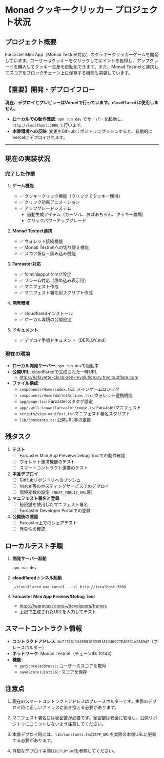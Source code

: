 # Monad クッキークリッカー プロジェクト状況

## プロジェクト概要

Farcaster Mini App（Monad Testnet対応）のクッキークリッカーゲームを開発しています。ユーザーはクッキーをクリックしてポイントを獲得し、アップグレードを購入してクッキー生産を自動化できます。また、Monad Testnetと連携してスコアをブロックチェーン上に保存する機能も実装しています。

## **【重要】開発・デプロイフロー**

**現在、デプロイとプレビューはVercelで行っています。`cloudflared` は使用しません。**

-   **ローカルでの動作確認**: `npm run dev` でサーバーを起動し、`http://localhost:3000` で行います。
-   **本番環境への反映**: 変更をGitHubリポジトリにプッシュすると、自動的にVercelにデプロイされます。

---

## 現在の実装状況

### 完了した作業

1. **ゲーム機能**
   - ✅ クッキークリック機能（クリックでクッキー獲得）
   - ✅ クリック効果アニメーション
   - ✅ アップグレードシステム
     - 自動生成アイテム（カーソル、おばあちゃん、クッキー農場）
     - クリックパワーアップグレード

2. **Monad Testnet連携**
   - ✅ ウォレット接続機能
   - ✅ Monad Testnetへの切り替え機能
   - ✅ スコア保存・読み込み機能

3. **Farcaster対応**
   - ✅ fc:miniappメタタグ設定
   - ✅ フレーム対応（埋め込み表示用）
   - ✅ マニフェスト作成
   - ✅ マニフェスト署名用スクリプト作成

4. **開発環境**
   - ✅ cloudflaredインストール
   - ✅ ローカル環境の公開設定

5. **ドキュメント**
   - ✅ デプロイ手順ドキュメント（DEPLOY.md）

### 現在の環境

- **ローカル開発サーバー**: `npm run dev`で起動中
- **公開URL**: cloudflaredで生成された一時URL
  - https://lafayette-clock-zen-revolutionary.trycloudflare.com
- **ファイル構成**:
  - `components/Home/index.tsx`: メインゲームロジック
  - `components/Home/WalletActions.tsx`: ウォレット連携機能
  - `app/page.tsx`: Farcasterメタタグ設定
  - `app/.well-known/farcaster/route.ts`: Farcasterマニフェスト
  - `scripts/sign-manifest.ts`: マニフェスト署名スクリプト
  - `lib/constants.ts`: 公開URL等の定数

## 残タスク

1. **テスト**
   - [ ] Farcaster Mini App Preview/Debug Toolでの動作確認
   - [ ] ウォレット連携機能のテスト
   - [ ] スマートコントラクト連携のテスト

2. **本番デプロイ**
   - [ ] GitHubリポジトリへのプッシュ
   - [ ] Vercel等のホスティングサービスでのデプロイ
   - [ ] 環境変数の設定（`NEXT_PUBLIC_URL`等）

3. **マニフェスト署名と登録**
   - [ ] 秘密鍵を使用したマニフェスト署名
   - [ ] Farcaster Developer Portalでの登録

4. **公開後の確認**
   - [ ] Farcaster上でのシェアテスト
   - [ ] 発見性の確認

## ローカルテスト手順

1. **開発サーバー起動**
   ```bash
   npm run dev
   ```

2. **cloudflaredトンネル起動**
   ```bash
   ./cloudflared.exe tunnel --url http://localhost:3000
   ```

3. **Farcaster Mini App Preview/Debug Tool**
   - https://warpcast.com/~/developers/frames
   - 上記で生成されたURLを入力してテスト

## スマートコントラクト情報

- **コントラクトアドレス**: `0x7f748f154B6D180D35fA12460C7E4C631e28A9d7`（プレースホルダー）
- **ネットワーク**: Monad Testnet（チェーンID: 10143）
- **機能**:
  - `getScore(address)`: ユーザーのスコアを取得
  - `saveScore(uint256)`: スコアを保存

## 注意点

1. 現在のスマートコントラクトアドレスはプレースホルダーです。実際のデプロイ時に正しいアドレスに置き換える必要があります。

2. マニフェスト署名には秘密鍵が必要です。秘密鍵は安全に管理し、公開リポジトリにコミットしないよう注意してください。

3. 本番デプロイ時には、`lib/constants.ts`の`APP_URL`を実際の本番URLに更新する必要があります。

4. 詳細なデプロイ手順は`DEPLOY.md`を参照してください。
